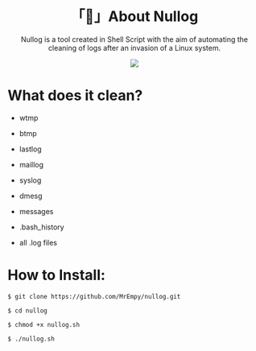 <h1 align="center">「🧹」About Nullog</h1>

<a><p align="center">Nullog is a tool created in Shell Script with the aim of automating the cleaning of logs after an invasion of a Linux system.</p></a>

<p align="center"><img src="image.png"></p>

# What does it clean?

* wtmp

* btmp

* lastlog

* maillog

* syslog

* dmesg

* messages

* .bash_history

* all .log files

# How to Install:

```
$ git clone https://github.com/MrEmpy/nullog.git

$ cd nullog 

$ chmod +x nullog.sh

$ ./nullog.sh
```
